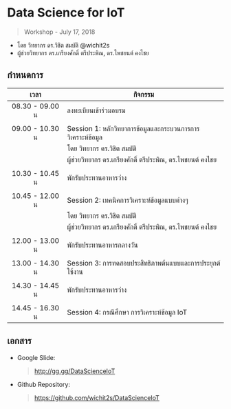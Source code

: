 
# Data Science for IoT
> Workshop - July 17, 2018

* โดย  วิทยากร ดร.วิชิต สมบัติ @wichit2s
* ผู้ช่วยวิทยากร ดร.เกรียงศักดิ์ ตรีประพิณ, ดร.ไพชยนต์ คงไชย 

## กำหนดการ

| เวลา              | กิจกรรม                                              |
| :---------------: | --------------------------------------------------- |
| 08.30 - 09.00 น   | ลงทะเบียนเข้าร่วมอบรม                                  |
|                   |                                                     |
| 09.00 - 10.30 น   | Session 1: หลักวิทยาการข้อมูลและกระบวนการการวิเคราะห์ข้อมูล |
|                   | โดย วิทยากร ดร.วิชิต สมบัติ                              |
|                   | ผู้ช่วยวิทยากร ดร.เกรียงศักดิ์ ตรีประพิณ, ดร.ไพชยนต์ คงไชย     |
|                   |                                                     |
| 10.30 - 10.45 น   | พักรับประทานอาหารว่าง                                  |
|                   |                                                     |
| 10.45 - 12.00 น   | Session 2: เทคนิคการวิเคราะห์ข้อมูลแบบต่างๆ               |
|                   | โดย วิทยากร ดร.วิชิต สมบัติ                              |
|                   | ผู้ช่วยวิทยากร ดร.เกรียงศักดิ์ ตรีประพิณ, ดร.ไพชยนต์ คงไชย     |
|                   |                                                     |
| 12.00 - 13.00 น   | พักรับประทานอาหารกลางวัน                               |
|                   |                                                     |
| 13.00 - 14.30 น   | Session 3: การทดสอบประสิทธิภาพต้นแบบและการประยุกต์ใช้งาน  |
|                   |                                                     |
| 14.30 - 14.45 น   | พักรับประทานอาหารว่าง                                  |
|                   |                                                     |
| 14.45 - 16.30 น   | Session 4: กรณีศึกษา การวิเคราะห์ข้อมูล IoT               |

## เอกสาร
* Google Slide: 
	> http://gg.gg/DataScienceIoT

* Github Repository: 
	> https://github.com/wichit2s/DataScienceIoT	

